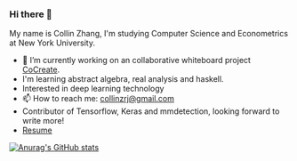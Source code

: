 ### Hi there 👋

My name is Collin Zhang, I'm studying Computer Science and Econometrics at New York University. 

- 🔭 I’m currently working on an collaborative whiteboard project [CoCreate](https://apps.apple.com/app/cocreate-draw-together/id1548911886).
- I'm learning abstract algebra, real analysis and haskell.
- Interested in deep learning technology
- 📫 How to reach me: collinzrj@gmail.com
- Contributor of Tensorflow, Keras and mmdetection, looking forward to write more!
- [Resume](https://github.com/collinzrj/GitResume/blob/master/resume.pdf)

[![Anurag's GitHub stats](https://github-readme-stats.vercel.app/api?username=collinzrj)](https://github.com/anuraghazra/github-readme-stats)
